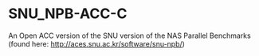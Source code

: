 # SNU_NPB-ACC-C
An Open ACC version of the SNU version of the NAS Parallel Benchmarks (found here: http://aces.snu.ac.kr/software/snu-npb/) 
